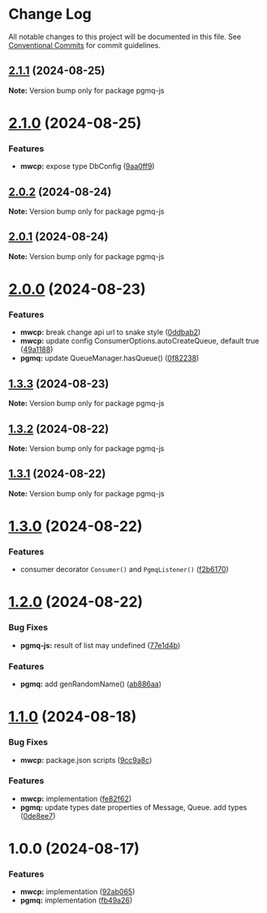 # Change Log

All notable changes to this project will be documented in this file.
See [Conventional Commits](https://conventionalcommits.org) for commit guidelines.

## [2.1.1](https://github.com/waitingsong/pgmq-js/compare/v2.1.0...v2.1.1) (2024-08-25)

**Note:** Version bump only for package pgmq-js





# [2.1.0](https://github.com/waitingsong/pgmq-js/compare/v2.0.2...v2.1.0) (2024-08-25)


### Features

* **mwcp:** expose type DbConfig ([9aa0ff9](https://github.com/waitingsong/pgmq-js/commit/9aa0ff99b26a665aa583318c791556be258f0dad))





## [2.0.2](https://github.com/waitingsong/pgmq-js/compare/v2.0.1...v2.0.2) (2024-08-24)

**Note:** Version bump only for package pgmq-js





## [2.0.1](https://github.com/waitingsong/pgmq-js/compare/v2.0.0...v2.0.1) (2024-08-24)

**Note:** Version bump only for package pgmq-js





# [2.0.0](https://github.com/waitingsong/pgmq-js/compare/v1.3.3...v2.0.0) (2024-08-23)


### Features

* **mwcp:** break change api url to snake style ([0ddbab2](https://github.com/waitingsong/pgmq-js/commit/0ddbab24de962004e20cd749425d0bf9868ffc9f))
* **mwcp:** update config ConsumerOptions.autoCreateQueue, default true ([49a1188](https://github.com/waitingsong/pgmq-js/commit/49a118863082517addeb0c3c0958556740f31df2))
* **pgmq:** update QueueManager.hasQueue() ([0f82238](https://github.com/waitingsong/pgmq-js/commit/0f822384bde762130aa850d9f65a7c10cc2a815c))





## [1.3.3](https://github.com/waitingsong/pgmq-js/compare/v1.3.2...v1.3.3) (2024-08-23)

**Note:** Version bump only for package pgmq-js





## [1.3.2](https://github.com/waitingsong/pgmq-js/compare/v1.3.1...v1.3.2) (2024-08-22)

**Note:** Version bump only for package pgmq-js





## [1.3.1](https://github.com/waitingsong/pgmq-js/compare/v1.3.0...v1.3.1) (2024-08-22)

**Note:** Version bump only for package pgmq-js





# [1.3.0](https://github.com/waitingsong/pgmq-js/compare/v1.2.0...v1.3.0) (2024-08-22)


### Features

* consumer decorator `Consumer()` and `PgmqListener()` ([f2b6170](https://github.com/waitingsong/pgmq-js/commit/f2b61702524f595c59f88d9f5cf3df45c1f0f423))





# [1.2.0](https://github.com/waitingsong/pgmq-js/compare/v1.1.0...v1.2.0) (2024-08-22)


### Bug Fixes

* **pgmq-js:** result of list may undefined ([77e1d4b](https://github.com/waitingsong/pgmq-js/commit/77e1d4bd8182545df51348ff6a6af6a1e2f8b5f3))


### Features

* **pgmq:** add genRandomName() ([ab886aa](https://github.com/waitingsong/pgmq-js/commit/ab886aab02f3acb7dc8e11892b79feb643511af0))





# [1.1.0](https://github.com/waitingsong/pgmq-js/compare/v1.0.0...v1.1.0) (2024-08-18)


### Bug Fixes

* **mwcp:** package.json scripts ([9cc9a8c](https://github.com/waitingsong/pgmq-js/commit/9cc9a8c3b829799bd0b7ff6b941db08e110941fd))


### Features

* **mwcp:** implementation ([fe82f62](https://github.com/waitingsong/pgmq-js/commit/fe82f629a987363e9212893b324cf24bfc5a301c))
* **pgmq:** update types date properties of Message, Queue. add types ([0de8ee7](https://github.com/waitingsong/pgmq-js/commit/0de8ee726583fa8fe2a356c4caeab2b5843e8c69))





# 1.0.0 (2024-08-17)


### Features

* **mwcp:** implementation ([92ab065](https://github.com/waitingsong/pgmq-js/commit/92ab065a27496bd2a6a7b8f35d4ddac502ec75e3))
* **pgmq:** implementation ([fb49a26](https://github.com/waitingsong/pgmq-js/commit/fb49a267cdb63152d16c29305d1a6a3da5a60a35))
